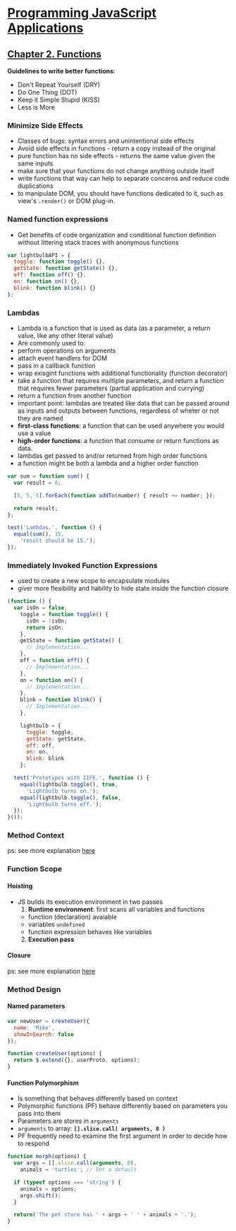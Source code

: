 # [Programming JavaScript Applications]()

## [Chapter 2. Functions](http://chimera.labs.oreilly.com/books/1234000000262/ch02.html)

**Guidelines to write better functions**:

- Don't Repeat Yourself (DRY)
- Do One Thing (DOT)
- Keep it Simple Stupid (KISS)
- Less is More

### Minimize Side Effects

- Classes of bugs: syntax errors and unintentional side effects
- Avoid side effects in functions - return a copy instead of the original
- pure function has no side effects - returns the same value given the same inputs
- make sure that your functions do not change anything outside itself
- write functions that way can help to separate concerns and reduce code duplications
- to manipulate DOM, you should have functions dedicated to it, such as view's `.render()` or DOM plug-in.

### Named function expressions

- Get benefits of code organization and conditional function definition without littering stack traces with anonymous functions

```js
var lightbulbAPI = {
  toggle: function toggle() {},
  getState: function getState() {},
  off: function off() {},
  on: function on() {},
  blink: function blink() {}
};
```

### Lambdas

- Lambda is a function that is used as data (as a parameter, a return value, like any other literal value)
- Are commonly used to:
 - perform operations on arguments
 - attach event handlers for DOM
 - pass in a callback function
 - wrap exisgint functions with additional functionality (function decorator)
 - take a function that requires multiple parameters, and return a function that requires fewer parameters (partial application and currying)
 - return a function from another function
- important point: lambdas are treated like data that can be passed around as inputs and outputs between functions, regardless of wheter or not they are named
- **first-class functions**: a function that can be used anywhere you would use a value
- **high-order functions**: a function that consume or return functions as data.
- lambdas get passed to and/or returned from high order functions
- a function might be both a lambda and a higher order function

```js
var sum = function sum() {
  var result = 0;

  [5, 5, 5].forEach(function addTo(number) { result += number; });

  return result;
};

test('Lambdas.', function () {
  equal(sum(), 15,
    'result should be 15.');
});
```

### Immediately Invoked Function Expressions

- used to create a new scope to encapsulate modules
- giver more flexibility and hability to hide state inside the function closure

```js
(function () {
  var isOn = false,
    toggle = function toggle() {
      isOn = !isOn;
      return isOn;
    },
    getState = function getState() {
      // Implementation...
    },
    off = function off() {
      // Implementation...
    },
    on = function on() {
      // Implementation...
    },
    blink = function blink() {
      // Implementation...
    },

    lightbulb = {
      toggle: toggle,
      getState: getState,
      off: off,
      on: on,
      blink: blink
    };

  test('Prototypes with IIFE.', function () {
    equal(lightbulb.toggle(), true,
      'Lightbulb turns on.');
    equal(lightbulb.toggle(), false,
      'Lightbulb turns off.');
  });
}());
```

### Method Context

ps: see more explanation [here](http://javascriptissexy.com/javascript-apply-call-and-bind-methods-are-essential-for-javascript-professionals/)

### Function Scope

#### Hoisting

- JS builds its execution environment in two passes
  1. **Runtime environment**: first scans all variables and functions
    - function (declaration) avaiable
    - variables `undefined`
    - function expression behaves like variables
  2. **Execution pass**

#### Closure

ps: see more explanation [here](http://javascriptissexy.com/understand-javascript-closures-with-ease/)

### Method Design

#### Named parameters

```js
var newUser = createUser({
  name: 'Mike',
  showInSearch: false
});

function createUser(options) {
  return $.extend({}, userProto, options);
}
```

#### Function Polymorphism

- Is something that behaves differently based on context
- Polymorphic functions (PF) behave differently based on parameters you pass into them
- Parameters are stores in `arguments`
- `arguments` to array: **`[].slice.call( arguments, 0 )`**
- PF frequently need to examine the first argument in order to decide how to respond

```js
function morph(options) {
  var args = [].slice.call(arguments, 0),
    animals = 'turtles'; // Set a default

  if (typeof options === 'string') {
    animals = options;
    args.shift();
  }

  return('The pet store has ' + args + ' ' + animals + '.');
}
```
